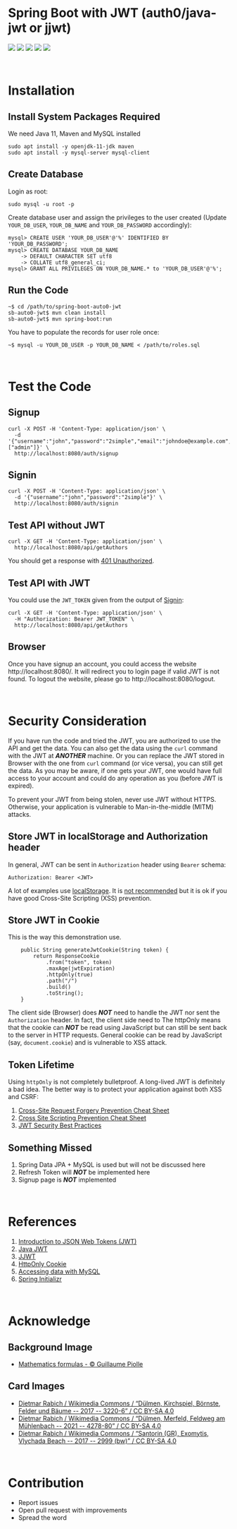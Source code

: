 # Spring Boot with JWT (auth0/java-jwt or jjwt)

![](https://img.shields.io/badge/spring_boot-2.6.2-blue.svg)
![](https://img.shields.io/badge/java-11-blue.svg)
![](https://img.shields.io/badge/maven-3.6.3-blue.svg)
![](https://img.shields.io/badge/mysql-✓-blue.svg)
![](https://img.shields.io/badge/jwt-✓-blue.svg)

<br />

# Installation
## Install System Packages Required
We need Java 11, Maven and MySQL installed
```
sudo apt install -y openjdk-11-jdk maven
sudo apt install -y mysql-server mysql-client
```

## Create Database
Login as root:
```
sudo mysql -u root -p
```

Create database user and assign the privileges to the user created (Update `YOUR_DB_USER`, `YOUR_DB_NAME` and `YOUR_DB_PASSWORD` accordingly):
```
mysql> CREATE USER 'YOUR_DB_USER'@'%' IDENTIFIED BY 'YOUR_DB_PASSWORD';
mysql> CREATE DATABASE YOUR_DB_NAME
    -> DEFAULT CHARACTER SET utf8
    -> COLLATE utf8_general_ci;
mysql> GRANT ALL PRIVILEGES ON YOUR_DB_NAME.* to 'YOUR_DB_USER'@'%';
```

## Run the Code
```
~$ cd /path/to/spring-boot-auto0-jwt
sb-auto0-jwt$ mvn clean install
sb-auto0-jwt$ mvn spring-boot:run
```

You have to populate the records for user role once:
```
~$ mysql -u YOUR_DB_USER -p YOUR_DB_NAME < /path/to/roles.sql 
```

<br />

# Test the Code
## Signup
```
curl -X POST -H 'Content-Type: application/json' \
  -d '{"username":"john","password":"2simple","email":"johndoe@example.com","role":["admin"]}' \
  http://localhost:8080/auth/signup
```

## Signin
```
curl -X POST -H 'Content-Type: application/json' \
  -d '{"username":"john","password":"2simple"}' \
  http://localhost:8080/auth/signin
```

## Test API without JWT
```
curl -X GET -H 'Content-Type: application/json' \
  http://localhost:8080/api/getAuthors
```

You should get a response with [401 Unauthorized](https://developer.mozilla.org/en-US/docs/Web/HTTP/Status/401).

## Test API with JWT
You could use the `JWT_TOKEN` given from the output of [Signin](#signin):
```
curl -X GET -H 'Content-Type: application/json' \
  -H "Authorization: Bearer JWT_TOKEN" \
  http://localhost:8080/api/getAuthors
```

## Browser
Once you have signup an account, you could access the website http://localhost:8080/.  It will redirect you to login page if valid JWT is not found.
To logout the website, please go to http://localhost:8080/logout.

<br />

# Security Consideration
If you have run the code and tried the JWT, you are authorized to use the API and get the data.  You can also get the data using the `curl` command with the JWT at **_ANOTHER_** machine.  Or you can replace the JWT stored in Browser with the one from `curl` command (or vice versa), you can still get the data.  As you may be aware, if one gets your JWT, one would have full access to your account and could do any operation as you (before JWT is expired).

To prevent your JWT from being stolen, never use JWT without HTTPS.  Otherwise, your application is vulnerable to Man-in-the-middle (MITM) attacks.

## Store JWT in localStorage and Authorization header
In general, JWT can be sent in `Authorization` header using `Bearer` schema:
```
Authorization: Bearer <JWT>
```
A lot of examples use [localStorage](https://developer.mozilla.org/en-US/docs/Web/API/Window/localStorage).  It is [not recommended](https://cheatsheetseries.owasp.org/cheatsheets/HTML5_Security_Cheat_Sheet.html#local-storage) but it is ok if you have good Cross-Site Scripting (XSS) prevention.

## Store JWT in Cookie
This is the way this demonstration use.
```
    public String generateJwtCookie(String token) {
        return ResponseCookie
            .from("token", token)
            .maxAge(jwtExpiration)
            .httpOnly(true)
            .path("/")
            .build()
            .toString();
    }
```

The client side (Browser) does **_NOT_** need to handle the JWT nor sent the `Authorization` header.  In fact, the client side need to The httpOnly means that the cookie can **_NOT_** be read using JavaScript but can still be sent back to the server in HTTP requests.  General cookie can be read by JavaScript (say, `document.cookie`) and is vulnerable to XSS attack.

## Token Lifetime
Using `httpOnly` is not completely bulletproof.  A long-lived JWT is definitely a bad idea.  The better way is to protect your application against both XSS and CSRF:

1. [Cross-Site Request Forgery Prevention Cheat Sheet](https://cheatsheetseries.owasp.org/cheatsheets/Cross-Site_Request_Forgery_Prevention_Cheat_Sheet.html)
2. [Cross Site Scripting Prevention Cheat Sheet](https://cheatsheetseries.owasp.org/cheatsheets/Cross_Site_Scripting_Prevention_Cheat_Sheet.html)
3. [JWT Security Best Practices](https://curity.io/resources/learn/jwt-best-practices/)

## Something Missed
1. Spring Data JPA + MySQL is used but will not be discussed here
2. Refresh Token will **_NOT_** be implemented here
2. Signup page is **_NOT_** implemented

<br />

# References
1. [Introduction to JSON Web Tokens (JWT)](https://jwt.io/introduction)
2. [Java JWT](https://github.com/auth0/java-jwt)
3. [JJWT](https://github.com/jwtk/jjwt)
4. [HttpOnly Cookie](https://developer.mozilla.org/en-US/docs/Web/HTTP/Cookies#restrict_access_to_cookies)
5. [Accessing data with MySQL](https://spring.io/guides/gs/accessing-data-mysql/)
6. [Spring Initializr](https://start.spring.io/)

<br />

# Acknowledge
## Background Image
* [Mathematics formulas - © Guillaume Piolle](https://commons.wikimedia.org/wiki/File:Formules.JPG)
## Card Images
* [Dietmar Rabich / Wikimedia Commons / “Dülmen, Kirchspiel, Börnste, Felder und Bäume -- 2017 -- 3220-6” / CC BY-SA 4.0](https://commons.wikimedia.org/wiki/File:D%C3%BClmen,_Kirchspiel,_B%C3%B6rnste,_Felder_und_B%C3%A4ume_--_2017_--_3220-6.jpg)
* [Dietmar Rabich / Wikimedia Commons / “Dülmen, Merfeld, Feldweg am Mühlenbach -- 2021 -- 4278-80” / CC BY-SA 4.0](https://commons.wikimedia.org/wiki/File:D%C3%BClmen,_Merfeld,_Feldweg_am_M%C3%BChlenbach_--_2021_--_4278-80.jpg)
* [Dietmar Rabich / Wikimedia Commons / “Santorin (GR), Exomytis, Vlychada Beach -- 2017 -- 2999 (bw)” / CC BY-SA 4.0](https://commons.wikimedia.org/wiki/File:Santorin_(GR),_Exomytis,_Vlychada_Beach_--_2017_--_2999_(bw).jpg)

<br />

# Contribution

- Report issues
- Open pull request with improvements
- Spread the word
